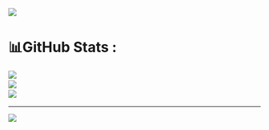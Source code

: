 ![](<img src="Assets/github-header-image.png">)
# 📊GitHub Stats :
![](https://github-readme-stats.vercel.app/api?username=chaudharydivya199&theme=radical&hide_border=false&include_all_commits=false&count_private=false)<br/>
![](https://github-readme-streak-stats.herokuapp.com/?user=chaudharydivya199&theme=radical&hide_border=false)<br/>
![](https://github-readme-stats.vercel.app/api/top-langs/?username=chaudharydivya199&theme=radical&hide_border=false&include_all_commits=false&count_private=false&layout=compact)

---
[![](https://visitcount.itsvg.in/api?id=chaudharydivya199&icon=0&color=0)](https://visitcount.itsvg.in)
